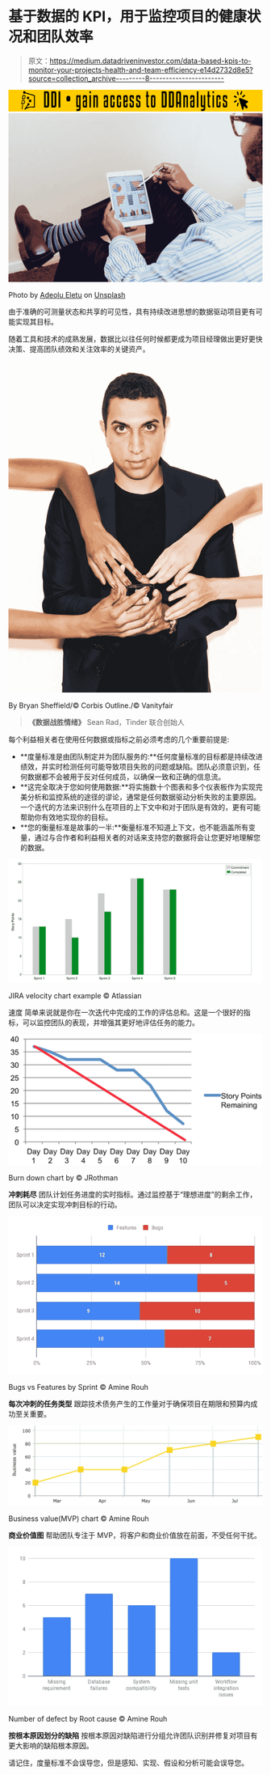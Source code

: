 # 基于数据的 KPI，用于监控项目的健康状况和团队效率

> 原文：<https://medium.datadriveninvestor.com/data-based-kpis-to-monitor-your-projects-health-and-team-efficiency-e14d2732d8e5?source=collection_archive---------8----------------------->

[![](img/a8009737037f83923423420019617b47.png)](http://www.track.datadriveninvestor.com/181206BYellow)![](img/065a62aec7240f59a0b18c64e737430a.png)

Photo by [Adeolu Eletu](https://unsplash.com/photos/unRkg2jH1j0?utm_source=unsplash&utm_medium=referral&utm_content=creditCopyText) on [Unsplash](https://unsplash.com/?utm_source=unsplash&utm_medium=referral&utm_content=creditCopyText)

由于准确的可测量状态和共享的可见性，具有持续改进思想的数据驱动项目更有可能实现其目标。

随着工具和技术的成熟发展，数据比以往任何时候都更成为项目经理做出更好更快决策、提高团队绩效和关注效率的关键资产。

![](img/d6d1941e9b8fa6d3b29a5fbb53e0d130.png)

By Bryan Sheffield/© Corbis Outline./© Vanityfair

> **《数据战胜情绪》**
> Sean Rad，Tinder 联合创始人

每个利益相关者在使用任何数据或指标之前必须考虑的几个重要前提是:

*   **度量标准是由团队制定并为团队服务的:**任何度量标准的目标都是持续改进绩效，并实时检测任何可能导致项目失败的问题或缺陷。团队必须意识到，任何数据都不会被用于反对任何成员，以确保一致和正确的信息流。
*   **这完全取决于您如何使用数据:**将实施数十个图表和多个仪表板作为实现完美分析和监控系统的途径的谬论，通常是任何数据驱动分析失败的主要原因。一个迭代的方法来识别什么在项目的上下文中和对于团队是有效的，更有可能帮助你有效地实现你的目标。
*   **您的衡量标准是故事的一半:**衡量标准不知道上下文，也不能涵盖所有变量，通过与合作者和利益相关者的对话来支持您的数据将会让您更好地理解您的数据。

![](img/b5e17fe446609e61a45d44560d31f040.png)

JIRA velocity chart example © Atlassian

速度
简单来说就是你在一次迭代中完成的工作的评估总和。这是一个很好的指标，可以监控团队的表现，并增强其更好地评估任务的能力。

![](img/393f2f50c7b45a0d0c9d9ce603e9fce5.png)

Burn down chart by © JRothman

**冲刺耗尽**
团队计划任务进度的实时指标。通过监控基于“理想进度”的剩余工作，团队可以决定实现冲刺目标的行动。

![](img/857954954f86912b9d501219bbe040a6.png)

Bugs vs Features by Sprint © Amine Rouh

**每次冲刺的任务类型**
跟踪技术债务产生的工作量对于确保项目在期限和预算内成功至关重要。

![](img/f05bc7bf7d19dd2b3b7fb824314a4072.png)

Business value(MVP) chart © Amine Rouh

**商业价值图**
帮助团队专注于 MVP，将客户和商业价值放在前面，不受任何干扰。

![](img/c766bf2854a3be1523a0b2699782489c.png)

Number of defect by Root cause © Amine Rouh

**按根本原因划分的缺陷** 按根本原因对缺陷进行分组允许团队识别并修复对项目有更大影响的缺陷根本原因。

请记住，度量标准不会误导您，但是感知、实现、假设和分析可能会误导您。